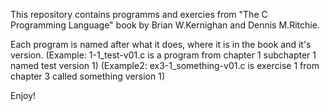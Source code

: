 This repository contains programms and exercies from "The C Programming Language" book by Brian W.Kernighan and Dennis M.Ritchie.

Each program is named after what it does, where it is in the book and it's version.
(Example: 1-1_test-v01.c is a program from chapter 1 subchapter 1 named test version 1)
(Example2: ex3-1_something-v01.c is exercise 1 from chapter 3 called something version 1)

Enjoy!
